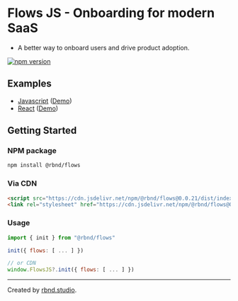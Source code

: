 # Flows JS - Onboarding for modern SaaS

- A better way to onboard users and drive product adoption.

[![npm version](https://badge.fury.io/js/@rbnd%2Fflows.svg)](https://badge.fury.io/js/@rbnd%2Fflows)

## Examples

- [Javascript](https://github.com/RBND-studio/flows-js/tree/main/examples/vanilla-js) ([Demo](https://vanilla.flows.sh))
- [React](https://github.com/RBND-studio/flows-js/tree/main/examples/react-nextjs) ([Demo](http://react-nextjs.flows.sh))

## Getting Started

### NPM package

```bash
npm install @rbnd/flows
```

### Via CDN

```html
<script src="https://cdn.jsdelivr.net/npm/@rbnd/flows@0.0.21/dist/index.global.js"></script>
<link rel="stylesheet" href="https://cdn.jsdelivr.net/npm/@rbnd/flows@0.0.21/public/flows.css" />
```

### Usage

```js
import { init } from "@rbnd/flows"

init({ flows: [ ... ] })

// or CDN
window.FlowsJS?.init({ flows: [ ... ] })
```

---

Created by [rbnd.studio](https://rbnd.studio/).
